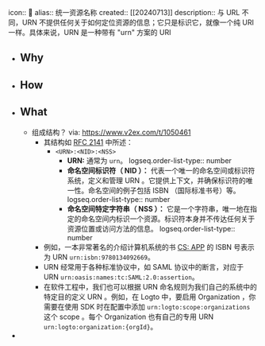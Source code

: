 icon:: 📄
alias:: 统一资源名称
created:: [[20240713]]
description:: 与 URL 不同，URN 不提供任何关于如何定位资源的信息；它只是标识它，就像一个纯 URI 一样。具体来说，URN 是一种带有 "urn" 方案的 URI

- ## Why
- ## How
- ## What
  - 组成结构？ via: https://www.v2ex.com/t/1050461
    - 其结构如 [RFC 2141](https://datatracker.ietf.org/doc/html/rfc2141) 中所述：
      - `<URN>:<NID>:<NSS>`
        - **URN:** 通常为 `urn`。
          logseq.order-list-type:: number
        - **命名空间标识符（ NID ）：** 代表一个唯一的命名空间或标识符系统，定义和管理 URN 。它提供上下文，并确保标识符的唯一性。命名空间的例子包括 ISBN （国际标准书号）等。
          logseq.order-list-type:: number
        - **命名空间特定字符串（ NSS ）：** 它是一个字符串，唯一地在指定的命名空间内标识一个资源。标识符本身并不传达任何关于资源位置或访问方法的信息。
          logseq.order-list-type:: number
    - 例如，一本非常著名的介绍计算机系统的书 [CS: APP](https://www.isbns.net/isbn/9780134092669/) 的 ISBN 号表示为 URN `urn:isbn:9780134092669`。
    - URN 经常用于各种标准协议中，如 SAML 协议中的断言，对应于 URN `urn:oasis:names:tc:SAML:2.0:assertion`。
    - 在软件工程中，我们也可以根据 URN 命名规则为我们自己的系统中的特定目的定义 URN 。例如，在 Logto 中，要启用 Organization ，你需要在使用 SDK 时在配置中添加 `urn:logto:scope:organizations` 这个 scope 。每个 Organization 也有自己的专用 URN `urn:logto:organization:{orgId}`。
-